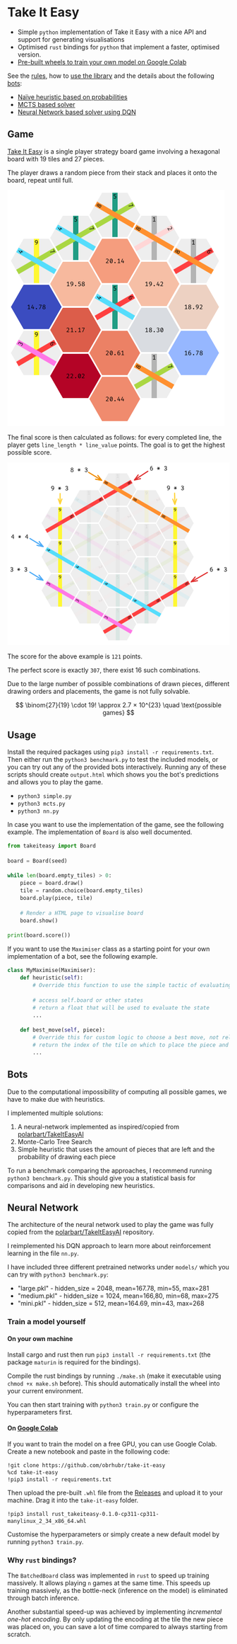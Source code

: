 # Take It Easy

 - Simple `python` implementation of Take it Easy with a nice API and support for generating visualisations
 - Optimised `rust` bindings for `python` that implement a faster, optimised version.
 - [Pre-built wheels to train your own model on Google Colab](#train-a-model-yourself)

See the [rules](#game), how to [use the library](#usage) and the details about the following [bots](#bots):
 - [Naïve heuristic based on probabilities](#bots)
 - [MCTS based solver](#bots)
 - [Neural Network based solver using DQN](#neural-network)

## Game

[Take It Easy](https://en.wikipedia.org/wiki/Take_It_Easy_(game)) is a single player strategy board game involving a hexagonal board with 19 tiles and 27 pieces.

The player draws a random piece from their stack and places it onto the board, repeat until full.

![Half-filled Take It Easy grid.](.github/header.png)

The final score is then calculated as follows: for every completed line, the player gets `line_length * line_value` points. The goal is to get the highest possible score.

![Score being calculated](.github/scoring.png)

The score for the above example is `121` points.

The perfect score is exactly `307`, there exist 16 such combinations.

Due to the large number of possible combinations of drawn pieces, different drawing orders and placements, the game is not fully solvable.

$$ \binom{27}{19} \cdot 19! \approx 2.7 × 10^{23} \quad \text{possible games} $$

## Usage

Install the required packages using `pip3 install -r requirements.txt`. Then either run the `python3 benchmark.py` to test the included models, or you can try out any of the provided bots interactively. Running any of these scripts should create `output.html` which shows you the bot's predictions and allows you to play the game.
 - `python3 simple.py`
 - `python3 mcts.py`
 - `python3 nn.py`

In case you want to use the implementation of the game, see the following example. The implementation of `Board` is also well documented.

```python
from takeiteasy import Board

board = Board(seed)

while len(board.empty_tiles) > 0:
	piece = board.draw()
	tile = random.choice(board.empty_tiles)
	board.play(piece, tile)

	# Render a HTML page to visualise board
	board.show()

print(board.score())
```

If you want to use the `Maximiser` class as a starting point for your own implementation of a bot, see the following example.

```python
class MyMaximise(Maximiser):
	def heuristic(self):
		# Override this function to use the simple tactic of evaluating all possible board states for the current tile.

		# access self.board or other states
		# return a float that will be used to evaluate the state
		...

	def best_move(self, piece):
		# Override this for custom logic to choose a best move, not relying on the evaluation of all possible next states
		# return the index of the tile on which to place the piece and a dict with expectation values for all tiles (debug / visualisation aid)
		...
```

## Bots

Due to the computational impossibility of computing all possible games, we have to make due with heuristics.

I implemented multiple solutions:
 1. A neural-network implemented as inspired/copied from [polarbart/TakeItEasyAI](https://github.com/polarbart/TakeItEasyAI)
 2. Monte-Carlo Tree Search
 3. Simple heuristic that uses the amount of pieces that are left and the probability of drawing each piece

To run a benchmark comparing the approaches, I recommend running `python3 benchmark.py`. This should give you a statistical basis for comparisons and aid in developing new heuristics.

## Neural Network

The architecture of the neural network used to play the game was fully copied from the [polarbart/TakeItEasyAI](https://github.com/polarbart/TakeItEasyAI) repository.

I reimplemented his DQN approach to learn more about reinforcement learning in the file `nn.py`.

I have included three different pretrained networks under `models/` which you can try with `python3 benchmark.py`:
 - "large.pkl" 	- hidden_size = 2048, mean=167.78, min=55, max=281
 - "medium.pkl" - hidden_size = 1024, mean=166,80, min=68, max=275
 - "mini.pkl" 	- hidden_size =  512, mean=164.69, min=43, max=268

### Train a model yourself

#### On your own machine

Install cargo and rust then run `pip3 install -r requirements.txt` (the package `maturin` is required for the bindings).

Compile the rust bindings by running `./make.sh` (make it executable using `chmod +x make.sh` before). This should automatically install the wheel into your current environment.

You can then start training with `python3 train.py` or configure the hyperparameters first.

#### On [Google Colab](https://colab.google)

If you want to train the model on a free GPU, you can use Google Colab. Create a new notebook and paste in the following code:

```
!git clone https://github.com/obrhubr/take-it-easy
%cd take-it-easy
!pip3 install -r requirements.txt
```

Then upload the pre-built `.whl` file from the [Releases](https://github.com/obrhubr/take-it-easy/releases) and upload it to your machine. Drag it into the `take-it-easy` folder.

```
!pip3 install rust_takeiteasy-0.1.0-cp311-cp311-manylinux_2_34_x86_64.whl
```

Customise the hyperparameters or simply create a new default model by running `python3 train.py`.

### Why `rust` bindings?

The `BatchedBoard` class was implemented in `rust` to speed up training massively. It allows playing `n` games at the same time. This speeds up training massively, as the bottle-neck (inference on the model) is eliminated through batch inference.

Another substantial speed-up was achieved by implementing *incremental one-hot encoding*. By only updating the encoding at the tile the new piece was placed on, you can save a lot of time compared to always starting from scratch.